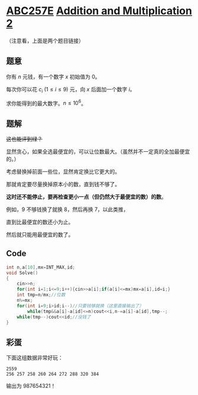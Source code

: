 # [ABC257E](https://www.luogu.com.cn/problem/AT_abc257_e) [Addition and Multiplication 2](https://atcoder.jp/contests/abc257/tasks/abc257_e)

（注意看，上面是两个题目链接）

## 题意

你有 $n$ 元钱，有一个数字 $x$ 初始值为 $0$。

每次你可以花 $c_i\ (1\le i\le9)$ 元，向 $x$ 后面加一个数字 $i$。

求你能得到的最大数字。$n\le10^6$。

## 题解

~~这也能评到绿？~~

显然贪心，如果全选最便宜的，可以让位数最大。（虽然并不一定真的全加最便宜的。）

考虑替换掉前面一些位，显然肯定换比它更大的。

那就肯定要尽量换掉原本小的数，直到钱不够了。

**这时还不能停止，要再检查更小一点（但仍然大于最便宜的数）的数**。

例如，$9$ 不够钱换了就换 $8$，然后再换 $7$，以此类推，

直到比最便宜的数还小为止。

然后就只能用最便宜的数了。

## Code

```cpp
int n,a[10],mx=INT_MAX,id;
void Solve()
{
	cin>>n;
	for(int i=1;i<=9;i++){cin>>a[i];if(a[i]<=mx)mx=a[i],id=i;}
	int tmp=n/mx;//位数
	n%=mx;
	for(int i=9;i>id;i--)//只要钱够就换（这里直接输出了）
		while(tmp&&a[i]-a[id]<=n)cout<<i,n-=a[i]-a[id],tmp--;
	while(tmp--)cout<<id;//没钱了
}
```

## 彩蛋

下面这组数据非常好玩：

```
2559
256 257 258 260 264 272 288 320 384
```

输出为 $987654321$！
